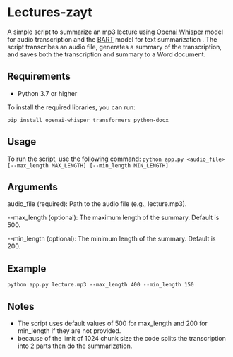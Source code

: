 # Lectures-zayt
A simple script to summarize an mp3 lecture using [Openai Whisper](https://github.com/openai/whisper) model for audio transcription and the [BART](https://huggingface.co/facebook/bart-large-cnn) model for text summarization .
The script transcribes an audio file, generates a summary of the transcription, and saves both the transcription and summary to a Word document.

## Requirements

- Python 3.7 or higher

To install the required libraries, you can run:

`pip install openai-whisper
transformers python-docx`

## Usage
To run the script, use the following command:
```python app.py <audio_file> [--max_length MAX_LENGTH] [--min_length MIN_LENGTH]```

## Arguments
audio_file (required): Path to the audio file (e.g., lecture.mp3).

--max_length (optional): The maximum length of the summary. Default is 500.

--min_length (optional): The minimum length of the summary. Default is 200.
## Example
```python app.py lecture.mp3 --max_length 400 --min_length 150```

## Notes
* The script uses default values of 500 for max_length and 200 for min_length if they are not provided.
* because of the limit of 1024 chunk size the code splits the transcription into 2 parts then do the summarization.

